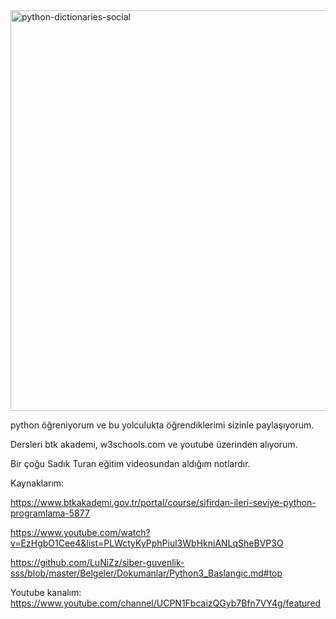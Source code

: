 
<img width="641" alt="python-dictionaries-social" src="https://user-images.githubusercontent.com/71235117/178462171-ef662ffe-5204-410b-9eb8-71f045d16320.png">


python öğreniyorum ve bu yolculukta öğrendiklerimi sizinle paylaşıyorum.

Dersleri btk akademi, w3schools.com ve youtube üzerinden alıyorum. 

Bir çoğu Sadık Turan eğitim videosundan aldığım notlardır.



Kaynaklarım:


https://www.btkakademi.gov.tr/portal/course/sifirdan-ileri-seviye-python-programlama-5877

https://www.youtube.com/watch?v=EzHgbO1Cee4&list=PLWctyKyPphPiul3WbHkniANLqSheBVP3O

https://github.com/LuNiZz/siber-guvenlik-sss/blob/master/Belgeler/Dokumanlar/Python3_Baslangic.md#top



Youtube kanalım: https://www.youtube.com/channel/UCPN1FbcaizQGyb7Bfn7VY4g/featured


